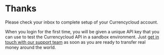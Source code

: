# Thanks
Please check your inbox to complete setup of your Currencycloud account.

When you login for the first time, you will be given a unique API key that you can use to test the Currencycloud API in a sandbox environment. Just [get in touch with our support team](../support.md) as soon as you are ready to transfer real money around the world.
